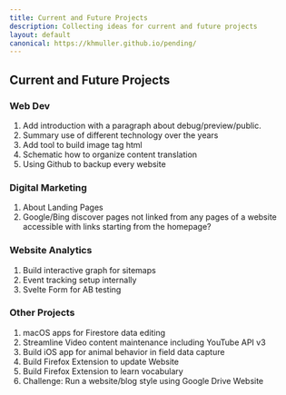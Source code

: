 ```yaml
---
title: Current and Future Projects
description: Collecting ideas for current and future projects
layout: default
canonical: https://khmuller.github.io/pending/
---
```


## Current and Future Projects

### Web Dev

1. Add introduction with a paragraph about debug/preview/public.						
2. Summary use of different technology over the years
3. Add tool to build image tag html
4. Schematic how to organize content translation
5. Using Github to backup every website

### Digital Marketing

1. About Landing Pages
2. Google/Bing discover pages not linked from any pages of a website accessible with links starting from the homepage?

### Website Analytics

1. Build interactive graph for sitemaps
2. Event tracking setup internally
3. Svelte Form for AB testing

### Other Projects

1. macOS apps for Firestore data editing
2. Streamline Video content maintenance including YouTube API v3
3. Build iOS app for animal behavior in field data capture
4. Build Firefox Extension to update Website
5. Build Firefox Extension to learn vocabulary
6. Challenge: Run a website/blog style using Google Drive Website
